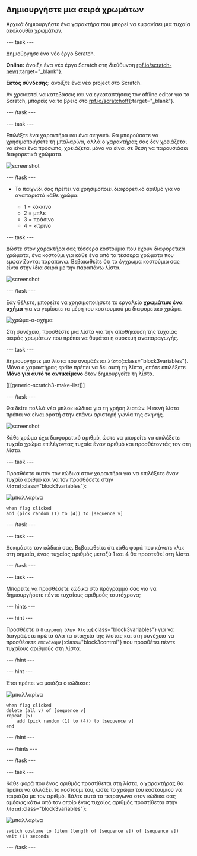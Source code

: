 ## Δημιουργήστε μια σειρά χρωμάτων

Αρχικά δημιουργήστε ένα χαρακτήρα που μπορεί να εμφανίσει μια τυχαία ακολουθία χρωμάτων.

--- task ---

Δημιούργησε ένα νέο έργο Scratch.

**Online:** άνοιξε ένα νέο έργο Scratch στη διεύθυνση [rpf.io/scratch-new](https://rpf.io/scratch-new){:target="_blank"}.

**Eκτός σύνδεσης**: ανοίξτε ένα νέο project στο Scratch.

Αν χρειαστεί να κατεβάσεις και να εγκαταστήσεις τον offline editor για το Scratch, μπορείς να το βρεις στο [rpf.io/scratchoff](https://rpf.io/scratchoff){:target="_blank"}.

--- /task ---

--- task ---

Επιλέξτε ένα χαρακτήρα και ένα σκηνικό. Θα μπορούσατε να χρησιμοποιήσετε τη μπαλαρίνα, αλλά ο χαρακτήρας σας δεν χρειάζεται να είναι ένα πρόσωπο, χρειάζεται μόνο να είναι σε θέση να παρουσιάσει διαφορετικά χρώματα.

![screenshot](images/colour-sprite.png)

--- /task ---

+ Το παιχνίδι σας πρέπει να χρησιμοποιεί διαφορετικό αριθμό για να αναπαριστά κάθε χρώμα:
    
    + 1 = κόκκινο
    + 2 = μπλε
    + 3 = πράσινο
    + 4 = κίτρινο

--- task ---

Δώστε στον χαρακτήρα σας τέσσερα κοστούμια που έχουν διαφορετικά χρώματα, ένα κοστούμι για κάθε ένα από τα τέσσερα χρώματα που εμφανίζονται παραπάνω. Βεβαιωθείτε ότι τα έγχρωμα κοστούμια σας είναι στην ίδια σειρά με την παραπάνω λίστα.

![screenshot](images/colour-costume.png)

--- /task ---

Εάν θέλετε, μπορείτε να χρησιμοποιήσετε το εργαλείο **χρωμάτισε ένα σχήμα** για να γεμίσετε τα μέρη του κοστουμιού με διαφορετικό χρώμα.

![χρώμα-α-σχήμα](images/color-a-shape.png)

Στη συνέχεια, προσθέστε μια λίστα για την αποθήκευση της τυχαίας σειράς χρωμάτων που πρέπει να θυμάται η συσκευή αναπαραγωγής.

--- task ---

Δημιουργήστε μια λίστα που ονομάζεται `λίστα`{:class="block3variables"}. Μόνο ο χαρακτήρας sprite πρέπει να δει αυτή τη λίστα, οπότε επιλέξετε **Μόνο για αυτό το αντικείμενο** όταν δημιουργείτε τη λίστα.

[[[generic-scratch3-make-list]]]

--- /task ---

Θα δείτε πολλά νέα μπλοκ κώδικα για τη χρήση λιστών. Η κενή λίστα πρέπει να είναι ορατή στην επάνω αριστερή γωνία της σκηνής.

![screenshot](images/colour-list-blocks-annotated.png)

Κάθε χρώμα έχει διαφορετικό αριθμό, ώστε να μπορείτε να επιλέξετε τυχαίο χρώμα επιλέγοντας τυχαία έναν αριθμό και προσθέτοντάς τον στη λίστα.

--- task ---

Προσθέστε αυτόν τον κώδικα στον χαρακτήρα για να επιλέξετε έναν τυχαίο αριθμό και να τον προσθέσετε στην `λίστα`{:class="block3variables"}:

![μπαλλαρίνα](images/ballerina.png)

```blocks3
when flag clicked
add (pick random (1) to (4)) to [sequence v]
```

--- /task ---

--- task ---

Δοκιμάστε τον κώδικά σας. Βεβαιωθείτε ότι κάθε φορά που κάνετε κλικ στη σημαία, ένας τυχαίος αριθμός μεταξύ 1 και 4 θα προστεθεί στη λίστα.

--- /task ---

--- task ---

Μπορείτε να προσθέσετε κώδικα στο πρόγραμμά σας για να δημιουργήσετε πέντε τυχαίους αριθμούς ταυτόχρονα;

--- hints ---

--- hint ---

Προσθέστε α `διαγραφή όλων λίστα`{:class="block3variables"} για να διαγράψετε πρώτα όλα τα στοιχεία της λίστας και στη συνέχεια να προσθέσετε `επανάλαβε`{:class="block3control"} που προσθέτει πέντε τυχαίους αριθμούς στη λίστα.

--- /hint ---

--- hint ---

Έτσι πρέπει να μοιάζει ο κώδικας:

![μπαλλαρίνα](images/ballerina.png)

```blocks3
when flag clicked
delete (all v) of [sequence v]
repeat (5)
	add (pick random (1) to (4)) to [sequence v]
end
```

--- /hint ---

--- /hints ---

--- /task ---

--- task ---

Κάθε φορά που ένας αριθμός προστίθεται στη λίστα, ο χαρακτήρας θα πρέπει να αλλάξει το κοστούμι του, ώστε το χρώμα του κοστουμιού να ταιριάζει με τον αριθμό. Βάλτε αυτά τα τετράγωνα στον κώδικα σας αμέσως κάτω από τον οποίο ένας τυχαίος αριθμός προστίθεται στην `λίστα`{:class="block3variables"}:

![μπαλλαρίνα](images/ballerina.png)

```blocks3
switch costume to (item (length of [sequence v]) of [sequence v])
wait (1) seconds
```

--- /task ---